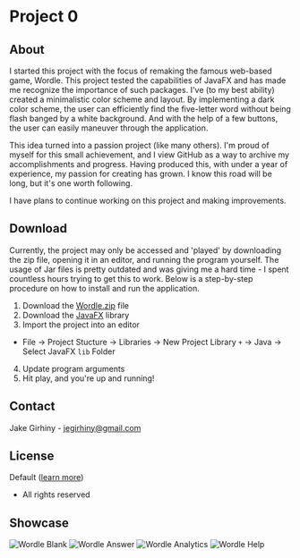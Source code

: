 # Project 0
## About
I started this project with the focus of remaking the famous web-based game, Wordle. This project tested the capabilities of JavaFX and has made me recognize the importance of such packages. I've (to my best ability) created a minimalistic color scheme and layout. By implementing a dark color scheme, the user can efficiently find the five-letter word without being flash banged by a white background. And with the help of a few buttons, the user can easily maneuver through the application. 

This idea turned into a passion project (like many others). I'm proud of myself for this small achievement, and I view GitHub as a way to archive my accomplishments and progress. Having produced this, with under a year of experience, my passion for creating has grown. I know this road will be long, but it's one worth following. 

I have plans to continue working on this project and making improvements.
## Download

Currently, the project may only be accessed and 'played' by downloading the zip file, opening it in an editor, and running the program yourself. The usage of Jar files is pretty outdated and was giving me a hard time - I spent countless hours trying to get this to work. Below is a step-by-step procedure on how to install and run the application.

1. Download the [Wordle.zip](https://github.com/jegirhiny/wordle-repo/files/8325225/Wordle.zip) file
2. Download the [JavaFX](https://gluonhq.com/products/javafx/) library
3. Import the project into an editor
  - File -> Project Stucture -> Libraries -> New Project Library `+` -> Java -> Select JavaFX `lib` Folder
4. Update program arguments 
5. Hit play, and you're up and running!
## Contact
Jake Girhiny - jegirhiny@gmail.com
## License
Default ([learn more](https://docs.github.com/en/repositories/managing-your-repositorys-settings-and-features/customizing-your-repository/licensing-a-repository))
- All rights reserved
## Showcase
![Wordle Blank](https://user-images.githubusercontent.com/93138298/159413037-a28ce633-e5c4-4727-a198-3c3444394340.png)
![Wordle Answer](https://user-images.githubusercontent.com/93138298/159413056-a367ff93-a480-4517-92a9-323efda5d702.png)
![Wordle Analytics](https://user-images.githubusercontent.com/93138298/159413066-c25d3970-90d3-4296-86ce-cface1eb4802.png)
![Wordle Help](https://user-images.githubusercontent.com/93138298/159413071-88b2c07d-06bb-4c38-839f-5b813ee093c7.png)
